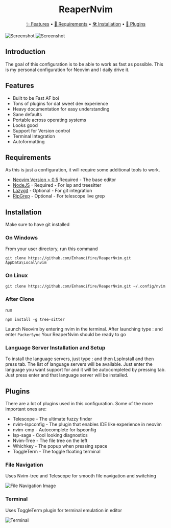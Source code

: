 <div align="center">
<h1 align="center">ReaperNvim</h1>
<a href="https://github.com/Enhancifire/ReaperNvim/#Features">✨ Features</a>
<span> • </span>
<a href="https://github.com/Enhancifire/ReaperNvim/#Requirements">🔑 Requirements</a>
<span> • </span>
<a href="https://github.com/Enhancifire/ReaperNvim/#Installation">🛠️ Installation</a>
<span> • </span>
<a href="https://github.com/Enhancifire/ReaperNvim/#Plugins">🔌 Plugins</a>
</div>

![Screenshot](https://github.com/Enhancifire/ReaperNvim/blob/main/assets/dashboard.jpeg)
![Screenshot](https://github.com/Enhancifire/ReaperNvim/blob/main/assets/proj.jpeg)

## Introduction

The goal of this configuration is to be able to work as fast as possible.
This is my personal configuration for Neovim and I daily drive it.

## Features

- Built to be Fast AF boi
- Tons of plugins for dat sweet dev experience
- Heavy documentation for easy understanding
- Sane defaults
- Portable across operating systems
- Looks good
- Support for Version control
- Terminal Integration
- Autoformatting

## Requirements

As this is just a configuration, it will require some additional tools to work.

* [Neovim Version > 0.5](https://github.com/neovim/neovim/releases/tag/v0.5.0) Required - The base editor
* [NodeJS](https://nodejs.org) - Required - For lsp and treesitter
* [Lazygit](https://github.com/jesseduffield/lazygit) - Optional - For git integration
* [RipGrep](https://github.com/BurntSushi/ripgrep) - Optional - For telescope live grep

## Installation

Make sure to have git installed

### On Windows

From your user directory, run this command
```
git clone https://github.com/Enhancifire/ReaperNvim.git AppData\Local\nvim
```

### On Linux

```
git clone https://github.com/Enhancifire/ReaperNvim.git ~/.config/nvim
```

### After Clone
run

```
npm install -g tree-sitter
```

Launch Neovim by entering nvim in the terminal.
After launching type : and enter ``PackerSync``
Your ReaperNvim should be ready to go

### Language Server Installation and Setup

To install the language servers, just type : and then LspInstall and then press tab. The list of language servers will be available. Just enter the language you want support for and it will be autocompleted by pressing tab. Just press enter and that language server will be installed.

## Plugins

There are a lot of plugins used in this configuration. Some of the more important ones are:

- Telescope - The ultimate fuzzy finder
- nvim-lspconfig - The plugin that enables IDE like experience in neovim
- nvim-cmp - Autocomplete for lspconfig
- lsp-saga - Cool looking diagnostics
- Nvim-Tree - The file tree on the left
- Whichkey - The popup when pressing space
- ToggleTerm - The toggle floating terminal

### File Navigation

Uses Nvim-tree and Telescope for smooth file navigation and switching

![File Navigation Image](https://github.com/Enhancifire/ReaperNvim/blob/main/assets/fm.gif)

### Terminal

Uses ToggleTerm plugin for terminal emulation in editor

![Terminal](https://github.com/Enhancifire/ReaperNvim/blob/main/assets/ft.gif)

